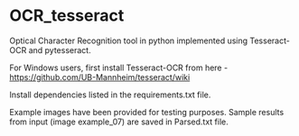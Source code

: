 # OCR_tesseract
Optical Character Recognition tool in python implemented using Tesseract-OCR and pytesseract. 

For Windows users, first install Tesseract-OCR from here - https://github.com/UB-Mannheim/tesseract/wiki

Install dependencies listed in the requirements.txt file.

Example images have been provided for testing purposes.
Sample results from input (image example_07) are saved in Parsed.txt file.
